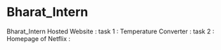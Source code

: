 # Bharat_Intern
Bharat_Intern
Hosted Website : 
task 1 : 
Temperature Converter : 
task 2 : 
Homepage of Netflix : 
